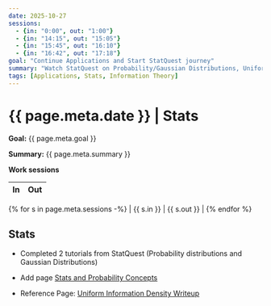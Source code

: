 ```yaml
---
date: 2025-10-27
sessions:
  - {in: "0:00", out: "1:00"}
  - {in: "14:15", out: "15:05"}
  - {in: "15:45", out: "16:10"}
  - {in: "16:42", out: "17:18"}
goal: "Continue Applications and Start StatQuest journey"
summary: "Watch StatQuest on Probability/Gaussian Distributions, Uniform Information Density Writeup"
tags: [Applications, Stats, Information Theory]
---
```


# {{ page.meta.date }} | Stats

**Goal:** {{ page.meta.goal }}

**Summary:** {{ page.meta.summary }}

**Work sessions**

| In   | Out  |
|------|------|
{% for s in page.meta.sessions -%}
| {{ s.in }} | {{ s.out }} |
{% endfor %}

## Stats
- Completed 2 tutorials from StatQuest (Probability distributions and Gaussian Distributions)
- Add page [Stats and Probability Concepts](../notes/concepts/stats_and_probability_concepts.md)

- Reference Page: [Uniform Information Density Writeup](../notes/papers/information-theory/UID.md)